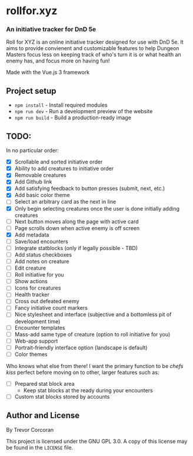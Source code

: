 # rollfor.xyz
### An initiative tracker for DnD 5e

Roll for XYZ is an online initiative tracker designed for use with DnD 5e.
It aims to provide convienent and customizable features to help Dungeon Masters
focus less on keeping track of who's turn it is or what health an enemy has, and
focus more on having fun!

Made with the Vue.js 3 framework

## Project setup

* `npm install` - Install required modules
* `npm run dev` - Run a development preview of the website
* `npm run build` - Build a production-ready image

## TODO:
In no particular order:
- [x] Scrollable and sorted initiative order
- [x] Ability to add creatures to initiative order
- [x] Removable creatures
- [x] Add Github link
- [x] Add satisfying feedback to button presses (submit, next, etc.)
- [x] Add basic color theme
- [ ] Select an arbitrary card as the next in line
- [x] Only begin selecting creatures once the user is done initially adding creatures
- [ ] Next button moves along the page with active card
- [ ] Page scrolls down when active enemy is off screen
- [x] Add metadata
- [ ] Save/load encounters
- [ ] Integrate statblocks (only if legally possible - TBD)
- [ ] Add status checkboxes
- [ ] Add notes on creature
- [ ] Edit creature
- [ ] Roll initiative for you
- [ ] Show actions
- [ ] Icons for creatures
- [ ] Health tracker
- [ ] Cross out defeated enemy
- [ ] Fancy initiative count markers
- [ ] Nice stylesheet and interface (subjective and a bottomless pit of development time)
- [ ] Encounter templates
- [ ] Mass-add same type of creature (option to roll initiative for you)
- [ ] Web-app support
- [ ] Portrait-friendly interface option (landscape is default)
- [ ] Color themes

Who knows what else from there! I want the primary function to be *chefs kiss* perfect before moving on to
other, larger features such as:
- [ ] Prepared stat block area
  - Keep stat blocks at the ready during your encounters
- [ ] Custom stat blocks stored by accounts

## Author and License
By Trevor Corcoran

This project is licensed under the GNU GPL 3.0. A copy of this license may be found in the `LICENSE` file.
